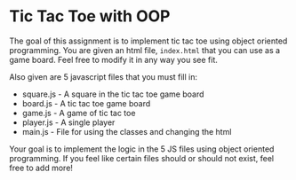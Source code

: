 # Tic Tac Toe with OOP

The goal of this assignment is to implement tic tac toe using object oriented programming.  You are given an html file, `index.html` that you can use as a game board.  Feel free to modify it in any way you see fit.

Also given are 5 javascript files that you must fill in:

* square.js - A square in the tic tac toe game board
* board.js - A tic tac toe game board
* game.js - A game of tic tac toe
* player.js - A single player
* main.js - File for using the classes and changing the html

Your goal is to implement the logic in the 5 JS files using object oriented programming.  If you feel like certain files should or should not exist, feel free to add more!
